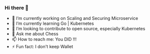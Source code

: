 ### Hi there 👋



- 🔭 I’m currently working on Scaling and Securing Microservice 
- 🌱 I’m currently learning Go | Kubernetes
- 👯 I’m looking to contribute to open source, especially Kubernetes
- 💬 Ask me about Chess
- 📫 How to reach me: You DID !!! 
- ⚡ Fun fact: I don't keep Wallet
